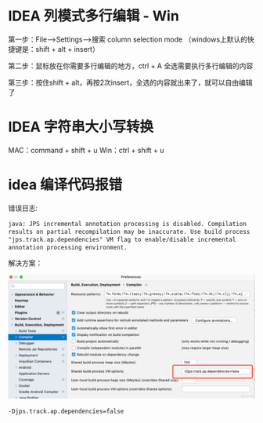 # IDEA 列模式多行编辑 - Win

第一步：File——>Settings——>搜索 column selection mode
（windows上默认的快捷键是：shift + alt + insert）

第二步：鼠标放在你需要多行编辑的地方，ctrl + A 全选需要执行多行编辑的内容

第三步：按住shift + alt，再按2次insert，全选的内容就出来了，就可以自由编辑了

# IDEA 字符串大小写转换

MAC：command + shift + u
Win：ctrl + shift + u


# idea 编译代码报错

错误日志:

```text
java: JPS incremental annotation processing is disabled. Compilation results on partial recompilation may be inaccurate. Use build process "jps.track.ap.dependencies" VM flag to enable/disable incremental annotation processing environment.
```
解决方案：

![](../../photo/6.idea_JPS_Error.png)
```text
-Djps.track.ap.dependencies=false
```


